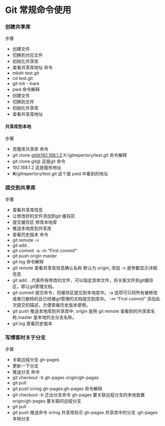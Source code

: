 # Git 常规命令使用
### 创建共享库
步骤
- 创建文件
- 切换到对应文件
- 初始化共享库
- 查看共享库地址
命令
- mkdir test.git
- cd test.git
- git init --bare
- pwd
命令解释
- 创建文件
- 切换到文件
- 初始化共享库
- 查看共享库地址
####  共享库到本地
步骤
- 克隆库共享库
命令
- git clone git@192.168.1.2:X:/gitrepertory/test.git
命令解释
- git clone git@  这是git 命令
- 192.168.1.2  这是服务地址
- :x:/gitrepertory/test.git 这个是 pwd 中看到的地址
### 提交到共享库
步骤
- 查看共享库信息
- 让修改好的文件添加到git 缓存区
- 提交缓存区 修改本地库
- 推送本地库到共享库
- 查看历史版本
命令
- git remote -v
- git add .
- git commit -a -m "First commit"
- git push origin master
- git log
命令解释
- git remote  查看共享库信息确认名称 默认为 origin, 添加 -v 是参数显示详细信息
- git add .   .代表所有修改的文件，可以指定具体文件，将关联文件到git缓存区，即让git管理文档。
- git commit 提交命令，将缓存区提交到本地库中。-a 选项可只将所有被修改或者已删除的且已经被git管理的文档提交到库中。 -m "First commit" 添加此次提交的描述，方便查看历史版本使用。
- git push 推送本地库到共享库中, origin 是用 git remote 查看到的共享库名称,master 是本地的主分支名称。
- git log 查看历史版本

### 写博客时关于分支
步骤 
- 关联远程分支 gh-pages
- 更新一下分支
- 推送分支
命令
- git checkout -b gh-pages origin/gh-pages
- git pull
- git push orinig gh-pages:gh-pages
命令解释
- git checkout -b 迁出分支命令 gh-pages 要关联远程分支的本地放置 origin/gh-pages 要关联的远程分支
- git pull
- git push 推送命令 orinig 共享库标示 gh-pages 共享库中的分支  :gh-pages 本地分支